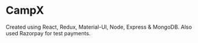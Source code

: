 # CampX

Created using React, Redux, Material-UI, Node, Express & MongoDB. Also used Razorpay for test payments.
